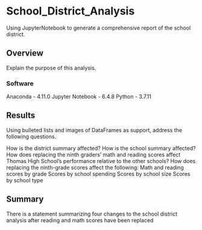# School_District_Analysis
Using JupyterNotebook to generate a comprehensive report of the school district. 

## Overview 
Explain the purpose of this analysis.

### Software
Anaconda - 4.11.0
Jupyter Notebook - 6.4.8
Python - 3.7.11

## Results 
Using bulleted lists and images of DataFrames as support, address the following questions.

How is the district summary affected?
How is the school summary affected?
How does replacing the ninth graders’ math and reading scores affect Thomas High School’s performance relative to the other schools?
How does replacing the ninth-grade scores affect the following:
Math and reading scores by grade
Scores by school spending
Scores by school size
Scores by school type

## Summary 
There is a statement summarizing four changes to the school district analysis after reading and math scores have been replaced 
